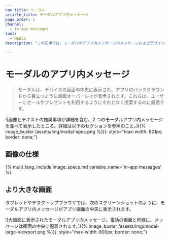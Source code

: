 ```yaml
---
nav_title: モーダル
article_title: モーダルアプリ内メッセージ
page_order: 1
channel:
  - in-app messages
tool:
  - Media
description: "この記事では、モーダルのアプリ内メッセージのメッセージおよびデザイン要件について説明します。"

---
```


# モーダルのアプリ内メッセージ

> モーダルは、デバイスの画面の中央に表示され、アプリのバックグラウンドから目立つように画面オーバーレイが表示されます。これらは、ユーザーにセールやプレゼントを利用するようにそれとなく提案するのに最適です。

![画像とテキストの推奨事項が詳細を含む、2 つのモーダルアプリ内メッセージを並べて表示したところ。詳細は以下のセクションを参照のこと。]({% image_buster /assets/img/modal-spec.png %}){: style="max-width: 801px; border: none;"}

## 画像の仕様

{% multi_lang_include image_specs.md variable_name='in-app messages' %}

## より大きな画面

タブレットやデスクトップブラウザでは、次のスクリーンショットのように、モーダルアプリ内メッセージがアプリ画面の中央に表示されます。

![大画面に表示されたモーダルアプリ内メッセージ。電話の画面と同様に、メッセージは画面の中央に配置されます。]({% image_buster /assets/img/modal-large-viewport.png %}){: style="max-width: 800px; border: none;"}



